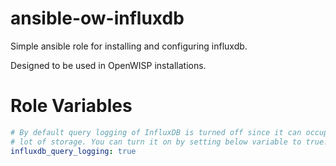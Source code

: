# ansible-ow-influxdb

Simple ansible role for installing and configuring influxdb.

Designed to be used in OpenWISP installations.

Role Variables
==============

```yaml
# By default query logging of InfluxDB is turned off since it can occupy a
# lot of storage. You can turn it on by setting below variable to true.
influxdb_query_logging: true
```
